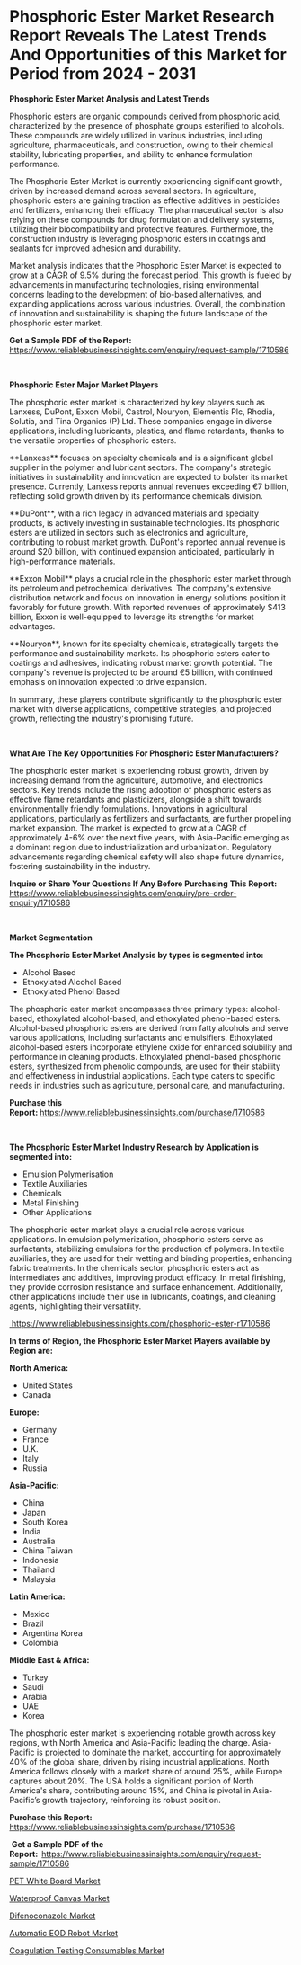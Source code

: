 <p><h1>Phosphoric Ester Market Research Report Reveals The Latest Trends And Opportunities of this Market for Period from 2024 - 2031</h1></p><p><strong>Phosphoric Ester Market Analysis and Latest Trends</strong></p>
<p><p>Phosphoric esters are organic compounds derived from phosphoric acid, characterized by the presence of phosphate groups esterified to alcohols. These compounds are widely utilized in various industries, including agriculture, pharmaceuticals, and construction, owing to their chemical stability, lubricating properties, and ability to enhance formulation performance.</p><p>The Phosphoric Ester Market is currently experiencing significant growth, driven by increased demand across several sectors. In agriculture, phosphoric esters are gaining traction as effective additives in pesticides and fertilizers, enhancing their efficacy. The pharmaceutical sector is also relying on these compounds for drug formulation and delivery systems, utilizing their biocompatibility and protective features. Furthermore, the construction industry is leveraging phosphoric esters in coatings and sealants for improved adhesion and durability.</p><p>Market analysis indicates that the Phosphoric Ester Market is expected to grow at a CAGR of 9.5% during the forecast period. This growth is fueled by advancements in manufacturing technologies, rising environmental concerns leading to the development of bio-based alternatives, and expanding applications across various industries. Overall, the combination of innovation and sustainability is shaping the future landscape of the phosphoric ester market.</p></p>
<p><strong>Get a Sample PDF of the Report:&nbsp;</strong> <a href="https://www.reliablebusinessinsights.com/enquiry/request-sample/1710586?utm_campaign=1091&utm_medium=2&utm_source=Github&utm_content=ia&utm_term=09112024&utm_id=phosphoric-ester">https://www.reliablebusinessinsights.com/enquiry/request-sample/1710586</a></p>
<p>&nbsp;</p>
<p><strong>Phosphoric Ester Major Market Players</strong></p>
<p><p>The phosphoric ester market is characterized by key players such as Lanxess, DuPont, Exxon Mobil, Castrol, Nouryon, Elementis Plc, Rhodia, Solutia, and Tina Organics (P) Ltd. These companies engage in diverse applications, including lubricants, plastics, and flame retardants, thanks to the versatile properties of phosphoric esters.</p><p>**Lanxess** focuses on specialty chemicals and is a significant global supplier in the polymer and lubricant sectors. The company's strategic initiatives in sustainability and innovation are expected to bolster its market presence. Currently, Lanxess reports annual revenues exceeding €7 billion, reflecting solid growth driven by its performance chemicals division.</p><p>**DuPont**, with a rich legacy in advanced materials and specialty products, is actively investing in sustainable technologies. Its phosphoric esters are utilized in sectors such as electronics and agriculture, contributing to robust market growth. DuPont's reported annual revenue is around $20 billion, with continued expansion anticipated, particularly in high-performance materials.</p><p>**Exxon Mobil** plays a crucial role in the phosphoric ester market through its petroleum and petrochemical derivatives. The company's extensive distribution network and focus on innovation in energy solutions position it favorably for future growth. With reported revenues of approximately $413 billion, Exxon is well-equipped to leverage its strengths for market advantages.</p><p>**Nouryon**, known for its specialty chemicals, strategically targets the performance and sustainability markets. Its phosphoric esters cater to coatings and adhesives, indicating robust market growth potential. The company's revenue is projected to be around €5 billion, with continued emphasis on innovation expected to drive expansion.</p><p>In summary, these players contribute significantly to the phosphoric ester market with diverse applications, competitive strategies, and projected growth, reflecting the industry's promising future.</p></p>
<p>&nbsp;</p>
<p><strong>What Are The Key Opportunities For Phosphoric Ester Manufacturers?</strong></p>
<p><p>The phosphoric ester market is experiencing robust growth, driven by increasing demand from the agriculture, automotive, and electronics sectors. Key trends include the rising adoption of phosphoric esters as effective flame retardants and plasticizers, alongside a shift towards environmentally friendly formulations. Innovations in agricultural applications, particularly as fertilizers and surfactants, are further propelling market expansion. The market is expected to grow at a CAGR of approximately 4-6% over the next five years, with Asia-Pacific emerging as a dominant region due to industrialization and urbanization. Regulatory advancements regarding chemical safety will also shape future dynamics, fostering sustainability in the industry.</p></p>
<p><strong>Inquire or Share Your Questions If Any Before Purchasing This Report:</strong> <a href="https://www.reliablebusinessinsights.com/enquiry/pre-order-enquiry/1710586?utm_campaign=1091&utm_medium=2&utm_source=Github&utm_content=ia&utm_term=09112024&utm_id=phosphoric-ester">https://www.reliablebusinessinsights.com/enquiry/pre-order-enquiry/1710586</a></p>
<p>&nbsp;</p>
<p><strong>Market Segmentation</strong></p>
<p><strong>The Phosphoric Ester Market Analysis by types is segmented into:</strong></p>
<p><ul><li>Alcohol Based</li><li>Ethoxylated Alcohol Based</li><li>Ethoxylated Phenol Based</li></ul></p>
<p><p>The phosphoric ester market encompasses three primary types: alcohol-based, ethoxylated alcohol-based, and ethoxylated phenol-based esters. Alcohol-based phosphoric esters are derived from fatty alcohols and serve various applications, including surfactants and emulsifiers. Ethoxylated alcohol-based esters incorporate ethylene oxide for enhanced solubility and performance in cleaning products. Ethoxylated phenol-based phosphoric esters, synthesized from phenolic compounds, are used for their stability and effectiveness in industrial applications. Each type caters to specific needs in industries such as agriculture, personal care, and manufacturing.</p></p>
<p><strong>Purchase this Report:&nbsp;</strong><a href="https://www.reliablebusinessinsights.com/purchase/1710586?utm_campaign=1091&utm_medium=2&utm_source=Github&utm_content=ia&utm_term=09112024&utm_id=phosphoric-ester">https://www.reliablebusinessinsights.com/purchase/1710586</a></p>
<p>&nbsp;</p>
<p><strong>The Phosphoric Ester Market Industry Research by Application is segmented into:</strong></p>
<p><ul><li>Emulsion Polymerisation</li><li>Textile Auxiliaries</li><li>Chemicals</li><li>Metal Finishing</li><li>Other Applications</li></ul></p>
<p><p>The phosphoric ester market plays a crucial role across various applications. In emulsion polymerization, phosphoric esters serve as surfactants, stabilizing emulsions for the production of polymers. In textile auxiliaries, they are used for their wetting and binding properties, enhancing fabric treatments. In the chemicals sector, phosphoric esters act as intermediates and additives, improving product efficacy. In metal finishing, they provide corrosion resistance and surface enhancement. Additionally, other applications include their use in lubricants, coatings, and cleaning agents, highlighting their versatility.</p></p>
<p><a href="https://www.reliablebusinessinsights.com/phosphoric-ester-r1710586?utm_campaign=1091&utm_medium=2&utm_source=Github&utm_content=ia&utm_term=09112024&utm_id=phosphoric-ester">&nbsp;https://www.reliablebusinessinsights.com/phosphoric-ester-r1710586</a></p>
<p><strong>In terms of Region, the Phosphoric Ester Market Players available by Region are:</strong></p>
<p>
    <p> <strong> North America: </strong>
        <ul>
            <li>United States</li>
            <li>Canada</li>
        </ul>
        </p> 
    <p> <strong> Europe: </strong>
        <ul>
            <li>Germany</li>
            <li>France</li>
            <li>U.K.</li>
            <li>Italy</li>
            <li>Russia</li>
        </ul>
        </p> 
    <p> <strong> Asia-Pacific: </strong>
        <ul>
            <li>China</li>
            <li>Japan</li>
            <li>South Korea</li>
            <li>India</li>
            <li>Australia</li>
            <li>China Taiwan</li>
            <li>Indonesia</li>
            <li>Thailand</li>
            <li>Malaysia</li>
        </ul>
        </p> 
    <p> <strong> Latin America: </strong>
        <ul>
            <li>Mexico</li>
            <li>Brazil</li>
            <li>Argentina Korea</li>
            <li>Colombia</li>
        </ul>
        </p> 
    <p> <strong> Middle East & Africa: </strong>
        <ul>
            <li>Turkey</li>
            <li>Saudi</li>
            <li>Arabia</li>
            <li>UAE</li>
            <li>Korea</li>
        </ul>
    </p>
    </p>
<p><p>The phosphoric ester market is experiencing notable growth across key regions, with North America and Asia-Pacific leading the charge. Asia-Pacific is projected to dominate the market, accounting for approximately 40% of the global share, driven by rising industrial applications. North America follows closely with a market share of around 25%, while Europe captures about 20%. The USA holds a significant portion of North America's share, contributing around 15%, and China is pivotal in Asia-Pacific’s growth trajectory, reinforcing its robust position.</p></p>
<p><strong>Purchase this Report: </strong><a href="https://www.reliablebusinessinsights.com/purchase/1710586?utm_campaign=1091&utm_medium=2&utm_source=Github&utm_content=ia&utm_term=09112024&utm_id=phosphoric-ester">https://www.reliablebusinessinsights.com/purchase/1710586</a></p>
<p>&nbsp;<strong>Get a Sample PDF of the Report:&nbsp;&nbsp;</strong><a href="https://www.reliablebusinessinsights.com/enquiry/request-sample/1710586?utm_campaign=1091&utm_medium=2&utm_source=Github&utm_content=ia&utm_term=09112024&utm_id=phosphoric-ester">https://www.reliablebusinessinsights.com/enquiry/request-sample/1710586</a></p>
<p><strong></strong></p>
<p><p><a href="https://www.linkedin.com/pulse/pet-white-board-market-outlook-current-assessment-future-5f41e?utm_campaign=1091&utm_medium=2&utm_source=Github&utm_content=ia&utm_term=09112024&utm_id=phosphoric-ester">PET White Board Market</a></p><p><a href="https://github.com/lavenaz9fufin/Market-Research-Report-List-1/blob/main/waterproof-canvas-market.md?utm_campaign=1091&utm_medium=2&utm_source=Github&utm_content=ia&utm_term=09112024&utm_id=phosphoric-ester">Waterproof Canvas Market</a></p><p><a href="https://github.com/tewellnudorennk/Market-Research-Report-List-1/blob/main/difenoconazole-market.md?utm_campaign=1091&utm_medium=2&utm_source=Github&utm_content=ia&utm_term=09112024&utm_id=phosphoric-ester">Difenoconazole Market</a></p><p><a href="https://www.linkedin.com/pulse/strategic-market-insights-global-automatic-eod-robot-2024-qv5ke?utm_campaign=1091&utm_medium=2&utm_source=Github&utm_content=ia&utm_term=09112024&utm_id=phosphoric-ester">Automatic EOD Robot Market</a></p><p><a href="https://issuu.com/reportprime-2/docs/coagulation-testing-consumables-mar_6df1028b4cfaa9?utm_campaign=1091&utm_medium=2&utm_source=Github&utm_content=ia&utm_term=09112024&utm_id=phosphoric-ester">Coagulation Testing Consumables Market</a></p></p>